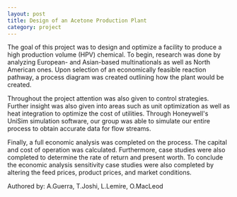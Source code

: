 ```yaml
---
layout: post
title: Design of an Acetone Production Plant 
category: project
---
```


The goal of this project was to design and optimize a facility to produce a high production volume (HPV) chemical. To begin, research was done by analyzing European- and Asian-based multinationals as well as North American ones. Upon selection of an economically feasible reaction pathway, a process diagram was created outlining how the plant would be created.

Throughout the project attention was also given to control strategies. Further insight was also given into areas such as unit optimization as well as heat integration to optimize the cost of utilities. Through Honeywell's UniSim simulation software, our group was able to simulate our entire process to obtain accurate data for flow streams.

Finally, a full economic analysis was completed on the process. The capital and cost of operation was calculated. Furthermore, case studies were also completed to determine the rate of return and present worth. To conclude the economic analysis sensitivity case studies were also completed by altering the feed prices, product prices, and market conditions.

Authored by: A.Guerra, T.Joshi, L.Lemire, O.MacLeod

